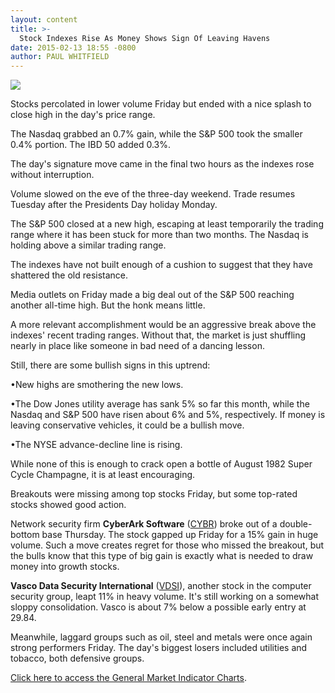 ```yaml
---
layout: content
title: >-
  Stock Indexes Rise As Money Shows Sign Of Leaving Havens
date: 2015-02-13 18:55 -0800
author: PAUL WHITFIELD
---
```






![](https://www.investors.com/wp-content/uploads/ibd-migrated-images/MPv_150217_635594383853615440.png)










Stocks percolated in lower volume Friday but ended with a nice splash to close high in the day's price range.


The Nasdaq grabbed an 0.7% gain, while the S&P 500 took the smaller 0.4% portion. The IBD 50 added 0.3%.


The day's signature move came in the final two hours as the indexes rose without interruption.


Volume slowed on the eve of the three-day weekend. Trade resumes Tuesday after the Presidents Day holiday Monday.


The S&P 500 closed at a new high, escaping at least temporarily the trading range where it has been stuck for more than two months. The Nasdaq is holding above a similar trading range.


The indexes have not built enough of a cushion to suggest that they have shattered the old resistance.


Media outlets on Friday made a big deal out of the S&P 500 reaching another all-time high. But the honk means little.


A more relevant accomplishment would be an aggressive break above the indexes' recent trading ranges. Without that, the market is just shuffling nearly in place like someone in bad need of a dancing lesson.


Still, there are some bullish signs in this uptrend:


•New highs are smothering the new lows.


•The Dow Jones utility average has sank 5% so far this month, while the Nasdaq and S&P 500 have risen about 6% and 5%, respectively. If money is leaving conservative vehicles, it could be a bullish move.


•The NYSE advance-decline line is rising.


While none of this is enough to crack open a bottle of August 1982 Super Cycle Champagne, it is at least encouraging.


Breakouts were missing among top stocks Friday, but some top-rated stocks showed good action.


Network security firm **CyberArk Software** ([CYBR](https://research.investors.com/quote.aspx?symbol=CYBR)) broke out of a double-bottom base Thursday. The stock gapped up Friday for a 15% gain in huge volume. Such a move creates regret for those who missed the breakout, but the bulls know that this type of big gain is exactly what is needed to draw money into growth stocks.


**Vasco Data Security International** ([VDSI](https://research.investors.com/quote.aspx?symbol=VDSI)), another stock in the computer security group, leapt 11% in heavy volume. It's still working on a somewhat sloppy consolidation. Vasco is about 7% below a possible early entry at 29.84.


Meanwhile, laggard groups such as oil, steel and metals were once again strong performers Friday. The day's biggest losers included utilities and tobacco, both defensive groups.


[Click here to access the General Market Indicator Charts](https://www.investors.com/pdf/GMI_021715.pdf).




